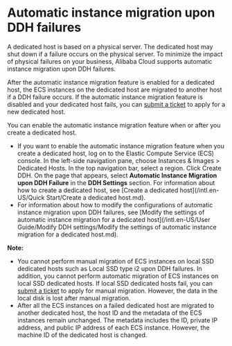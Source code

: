 # Automatic instance migration upon DDH failures

A dedicated host is based on a physical server. The dedicated host may shut down if a failure occurs on the physical server. To minimize the impact of physical failures on your business, Alibaba Cloud supports automatic instance migration upon DDH failures.

After the automatic instance migration feature is enabled for a dedicated host, the ECS instances on the dedicated host are migrated to another host if a DDH failure occurs. If the automatic instance migration feature is disabled and your dedicated host fails, you can [submit a ticket](https://workorder-intl.console.aliyun.com/#/overview) to apply for a new dedicated host.

You can enable the automatic instance migration feature when or after you create a dedicated host.

-   If you want to enable the automatic instance migration feature when you create a dedicated host, log on to the Elastic Compute Service \(ECS\) console. In the left-side navigation pane, choose Instances & Images \> Dedicated Hosts. In the top navigation bar, select a region. Click Create DDH. On the page that appears, select **Automatic Instance Migration upon DDH Failure** in the **DDH Settings** section. For information about how to create a dedicated host, see [Create a dedicated host](/intl.en-US/Quick Start/Create a dedicated host.md).
-   For information about how to modify the configurations of automatic instance migration upon DDH failures, see [Modify the settings of automatic instance migration for a dedicated host](/intl.en-US/User Guide/Modify DDH settings/Modify the settings of automatic instance migration for a dedicated host.md).

**Note:**

-   You cannot perform manual migration of ECS instances on local SSD dedicated hosts such as Local SSD type i2 upon DDH failures. In addition, you cannot perform automatic migration of ECS instances on local SSD dedicated hosts. If local SSD dedicated hosts fail, you can [submit a ticket](https://workorder-intl.console.aliyun.com/#/overview) to apply for manual migration. However, the data in the local disk is lost after manual migration.
-   After all the ECS instances on a failed dedicated host are migrated to another dedicated host, the host ID and the metadata of the ECS instances remain unchanged. The metadata includes the ID, private IP address, and public IP address of each ECS instance. However, the machine ID of the dedicated host is changed.

